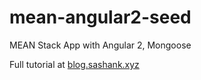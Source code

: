 # mean-angular2-seed
MEAN Stack App with Angular 2, Mongoose

Full tutorial at [blog.sashank.xyz](https://blog.sashank.xyz/tutorial-hello-world-mean-stack-app-with-angular-2-mongoose-basic-part-1-2041ffa8b0d3#.v9qxrj783)





